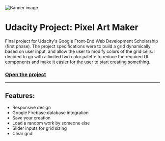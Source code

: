 <img src="http://www.lumous.com/pixel-art-maker/images/banner.png" alt="Banner image">

# Udacity Project: Pixel Art Maker

Final project for Udacity's Google Front-End Web Development Scholarship (first phase). The project specifications were to build a grid dynamically based on user input, and allow the user to modify colors of the grid cells. I decided to go with a limited two color palette to reduce the required UI components and make it easier for the user to start creating something.

### <a href="http://www.lumous.com/pixel-art-maker">Open the project</a>

---

## Features:
- Responsive design
- Google Firebase database integration
- Save your creation
- Load a random work by someone else
- Slider inputs for grid sizing
- Clear grid